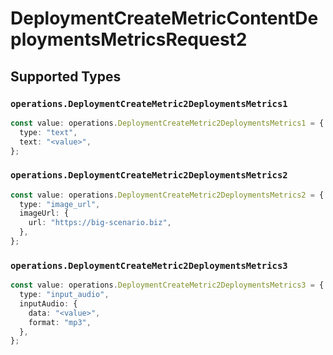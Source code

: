 # DeploymentCreateMetricContentDeploymentsMetricsRequest2


## Supported Types

### `operations.DeploymentCreateMetric2DeploymentsMetrics1`

```typescript
const value: operations.DeploymentCreateMetric2DeploymentsMetrics1 = {
  type: "text",
  text: "<value>",
};
```

### `operations.DeploymentCreateMetric2DeploymentsMetrics2`

```typescript
const value: operations.DeploymentCreateMetric2DeploymentsMetrics2 = {
  type: "image_url",
  imageUrl: {
    url: "https://big-scenario.biz",
  },
};
```

### `operations.DeploymentCreateMetric2DeploymentsMetrics3`

```typescript
const value: operations.DeploymentCreateMetric2DeploymentsMetrics3 = {
  type: "input_audio",
  inputAudio: {
    data: "<value>",
    format: "mp3",
  },
};
```

